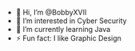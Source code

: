 - 👋 Hi, I’m @BobbyXVII
- 👀 I’m interested in Cyber Security
- 🌱 I’m currently learning Java
- ⚡ Fun fact: I like Graphic Design

<!---
BobbyXVII/BobbyXVII is a ✨ special ✨ repository because its `README.md` (this file) appears on your GitHub profile.
You can click the Preview link to take a look at your changes.
--->
